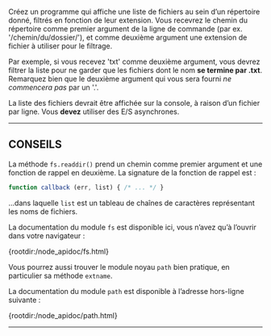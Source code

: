 Créez un programme qui affiche une liste de fichiers au sein d’un répertoire
donné, filtrés en fonction de leur extension.  Vous recevrez le chemin du
répertoire comme premier argument de la ligne de commande (par ex.
'/chemin/du/dossier/'), et comme deuxième argument une extension de fichier
à utiliser pour le filtrage.

Par exemple, si vous recevez 'txt' comme deuxième argument, vous devrez
filtrer la liste pour ne garder que les fichiers dont le nom **se termine
par .txt**.  Remarquez bien que le deuxième argument qui vous sera fourni
*ne commencera pas* par un '.'.

La liste des fichiers devrait être affichée sur la console, à raison d’un
fichier par ligne.  Vous **devez** utiliser des E/S asynchrones.

----------------------------------------------------------------------

## CONSEILS

La méthode `fs.readdir()` prend un chemin comme premier argument et une
fonction de rappel en deuxième.  La signature de la fonction de rappel est :

```js
function callback (err, list) { /* ... */ }
```

…dans laquelle `list` est un tableau de chaînes de caractères représentant
les noms de fichiers.

La documentation du module `fs` est disponible ici, vous n’avez qu’à l’ouvrir
dans votre navigateur :

  {rootdir:/node_apidoc/fs.html}

Vous pourrez aussi trouver le module noyau `path` bien pratique, en
particulier sa méthode `extname`.

La documentation du module `path` est disponible à l’adresse hors-ligne
suivante :

  {rootdir:/node_apidoc/path.html}

----------------------------------------------------------------------
